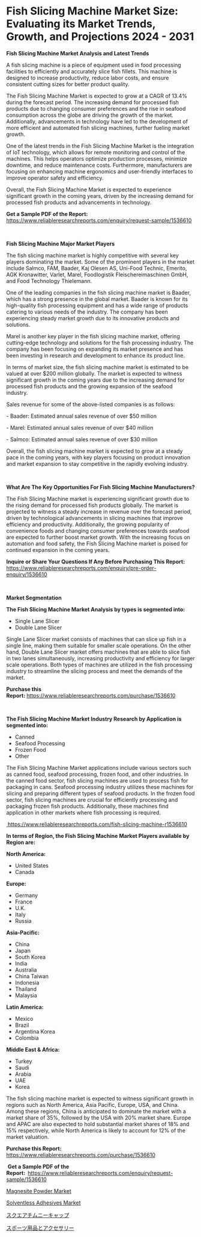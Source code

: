 <p><h1>Fish Slicing Machine Market Size: Evaluating its Market Trends, Growth, and Projections 2024 - 2031</h1></p><p><strong>Fish Slicing Machine Market Analysis and Latest Trends</strong></p>
<p><p>A fish slicing machine is a piece of equipment used in food processing facilities to efficiently and accurately slice fish fillets. This machine is designed to increase productivity, reduce labor costs, and ensure consistent cutting sizes for better product quality.</p><p>The Fish Slicing Machine Market is expected to grow at a CAGR of 13.4% during the forecast period. The increasing demand for processed fish products due to changing consumer preferences and the rise in seafood consumption across the globe are driving the growth of the market. Additionally, advancements in technology have led to the development of more efficient and automated fish slicing machines, further fueling market growth.</p><p>One of the latest trends in the Fish Slicing Machine Market is the integration of IoT technology, which allows for remote monitoring and control of the machines. This helps operators optimize production processes, minimize downtime, and reduce maintenance costs. Furthermore, manufacturers are focusing on enhancing machine ergonomics and user-friendly interfaces to improve operator safety and efficiency.</p><p>Overall, the Fish Slicing Machine Market is expected to experience significant growth in the coming years, driven by the increasing demand for processed fish products and advancements in technology.</p></p>
<p><strong>Get a Sample PDF of the Report:&nbsp;</strong> <a href="https://www.reliableresearchreports.com/enquiry/request-sample/1536610">https://www.reliableresearchreports.com/enquiry/request-sample/1536610</a></p>
<p>&nbsp;</p>
<p><strong>Fish Slicing Machine Major Market Players</strong></p>
<p><p>The fish slicing machine market is highly competitive with several key players dominating the market. Some of the prominent players in the market include Salmco, FAM, Baader, Kaj Olesen AS, Uni-Food Technic, Emerito, AGK Kronawitter, Varlet, Marel, Foodlogistik Fleischereimaschinen GmbH, and Food Technology Thielemann.</p><p>One of the leading companies in the fish slicing machine market is Baader, which has a strong presence in the global market. Baader is known for its high-quality fish processing equipment and has a wide range of products catering to various needs of the industry. The company has been experiencing steady market growth due to its innovative products and solutions.</p><p>Marel is another key player in the fish slicing machine market, offering cutting-edge technology and solutions for the fish processing industry. The company has been focusing on expanding its market presence and has been investing in research and development to enhance its product line.</p><p>In terms of market size, the fish slicing machine market is estimated to be valued at over $200 million globally. The market is expected to witness significant growth in the coming years due to the increasing demand for processed fish products and the growing expansion of the seafood industry.</p><p>Sales revenue for some of the above-listed companies is as follows:</p><p>- Baader: Estimated annual sales revenue of over $50 million</p><p>- Marel: Estimated annual sales revenue of over $40 million</p><p>- Salmco: Estimated annual sales revenue of over $30 million</p><p>Overall, the fish slicing machine market is expected to grow at a steady pace in the coming years, with key players focusing on product innovation and market expansion to stay competitive in the rapidly evolving industry.</p></p>
<p>&nbsp;</p>
<p><strong>What Are The Key Opportunities For Fish Slicing Machine Manufacturers?</strong></p>
<p><p>The Fish Slicing Machine market is experiencing significant growth due to the rising demand for processed fish products globally. The market is projected to witness a steady increase in revenue over the forecast period, driven by technological advancements in slicing machines that improve efficiency and productivity. Additionally, the growing popularity of convenience foods and changing consumer preferences towards seafood are expected to further boost market growth. With the increasing focus on automation and food safety, the Fish Slicing Machine market is poised for continued expansion in the coming years.</p></p>
<p><strong>Inquire or Share Your Questions If Any Before Purchasing This Report:</strong> <a href="https://www.reliableresearchreports.com/enquiry/pre-order-enquiry/1536610">https://www.reliableresearchreports.com/enquiry/pre-order-enquiry/1536610</a></p>
<p>&nbsp;</p>
<p><strong>Market Segmentation</strong></p>
<p><strong>The Fish Slicing Machine Market Analysis by types is segmented into:</strong></p>
<p><ul><li>Single Lane Slicer</li><li>Double Lane Slicer</li></ul></p>
<p><p>Single Lane Slicer market consists of machines that can slice up fish in a single line, making them suitable for smaller scale operations. On the other hand, Double Lane Slicer market offers machines that are able to slice fish in two lanes simultaneously, increasing productivity and efficiency for larger scale operations. Both types of machines are utilized in the fish processing industry to streamline the slicing process and meet the demands of the market.</p></p>
<p><strong>Purchase this Report:&nbsp;</strong><a href="https://www.reliableresearchreports.com/purchase/1536610">https://www.reliableresearchreports.com/purchase/1536610</a></p>
<p>&nbsp;</p>
<p><strong>The Fish Slicing Machine Market Industry Research by Application is segmented into:</strong></p>
<p><ul><li>Canned</li><li>Seafood Processing</li><li>Frozen Food</li><li>Other</li></ul></p>
<p><p>The Fish Slicing Machine Market applications include various sectors such as canned food, seafood processing, frozen food, and other industries. In the canned food sector, fish slicing machines are used to process fish for packaging in cans. Seafood processing industry utilizes these machines for slicing and preparing different types of seafood products. In the frozen food sector, fish slicing machines are crucial for efficiently processing and packaging frozen fish products. Additionally, these machines find application in other markets where fish processing is required.</p></p>
<p><a href="https://www.reliableresearchreports.com/fish-slicing-machine-r1536610">&nbsp;https://www.reliableresearchreports.com/fish-slicing-machine-r1536610</a></p>
<p><strong>In terms of Region, the Fish Slicing Machine Market Players available by Region are:</strong></p>
<p>
    <p> <strong> North America: </strong>
        <ul>
            <li>United States</li>
            <li>Canada</li>
        </ul>
        </p> 
    <p> <strong> Europe: </strong>
        <ul>
            <li>Germany</li>
            <li>France</li>
            <li>U.K.</li>
            <li>Italy</li>
            <li>Russia</li>
        </ul>
        </p> 
    <p> <strong> Asia-Pacific: </strong>
        <ul>
            <li>China</li>
            <li>Japan</li>
            <li>South Korea</li>
            <li>India</li>
            <li>Australia</li>
            <li>China Taiwan</li>
            <li>Indonesia</li>
            <li>Thailand</li>
            <li>Malaysia</li>
        </ul>
        </p> 
    <p> <strong> Latin America: </strong>
        <ul>
            <li>Mexico</li>
            <li>Brazil</li>
            <li>Argentina Korea</li>
            <li>Colombia</li>
        </ul>
        </p> 
    <p> <strong> Middle East & Africa: </strong>
        <ul>
            <li>Turkey</li>
            <li>Saudi</li>
            <li>Arabia</li>
            <li>UAE</li>
            <li>Korea</li>
        </ul>
    </p>
    </p>
<p><p>The fish slicing machine market is expected to witness significant growth in regions such as North America, Asia Pacific, Europe, USA, and China. Among these regions, China is anticipated to dominate the market with a market share of 35%, followed by the USA with 20% market share. Europe and APAC are also expected to hold substantial market shares of 18% and 15% respectively, while North America is likely to account for 12% of the market valuation.</p></p>
<p><strong>Purchase this Report: </strong><a href="https://www.reliableresearchreports.com/purchase/1536610">https://www.reliableresearchreports.com/purchase/1536610</a></p>
<p>&nbsp;<strong>Get a Sample PDF of the Report:&nbsp;&nbsp;</strong><a href="https://www.reliableresearchreports.com/enquiry/request-sample/1536610">https://www.reliableresearchreports.com/enquiry/request-sample/1536610</a></p>
<p><strong></strong></p>
<p><p><a href="https://issuu.com/reportprime-2/docs/magnesite-powder-market-size-2030.pptx">Magnesite Powder Market</a></p><p><a href="https://issuu.com/reportprime-2/docs/solventless-adhesives-market-size-2030.pptx">Solventless Adhesives Market</a></p><p><a href="https://github.com/marbadji/Market-Research-Report-List-1/blob/main/191069936550.md">スクエアチムニーキャップ</a></p><p><a href="https://github.com/ddwcuskozol07187/Market-Research-Report-List-1/blob/main/543325636549.md">スポーツ用品とアクセサリー</a></p></p>